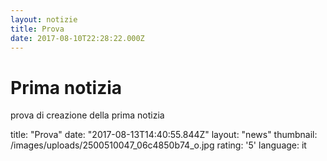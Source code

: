 ```yaml
---
layout: notizie
title: Prova
date: 2017-08-10T22:28:22.000Z
---
```

# Prima notizia

prova di creazione della prima notizia



title: "Prova"
date: "2017-08-13T14:40:55.844Z"
layout: "news"
thumbnail: /images/uploads/2500510047_06c4850b74_o.jpg
rating: '5'
language: it
